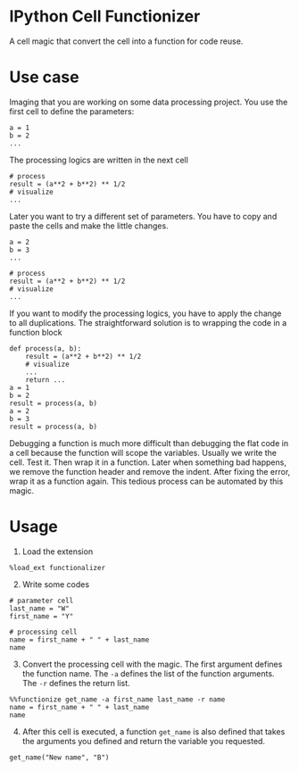 # IPython Cell Functionizer
A cell magic that convert the cell into a function for code reuse.

# Use case
Imaging that you are working on some data processing project. You use the first cell to define the parameters:
```
a = 1
b = 2
...
```
The processing logics are written in the next cell
```
# process
result = (a**2 + b**2) ** 1/2
# visualize
...
```

Later you want to try a different set of parameters. You have to copy and paste the cells and make the little changes.
```
a = 2
b = 3
...
```
```
# process
result = (a**2 + b**2) ** 1/2
# visualize
...
```

If you want to modify the processing logics, you have to apply the change to all duplications. The straightforward 
solution is to wrapping the code in a function block
```
def process(a, b):
    result = (a**2 + b**2) ** 1/2
    # visualize
    ...
    return ...
a = 1
b = 2
result = process(a, b)
a = 2
b = 3
result = process(a, b)
```
Debugging a function is much more difficult than debugging the flat code in a cell because the function will scope 
the variables. Usually we write the cell. Test it. Then wrap it in a function. Later when something bad happens, we 
remove the function header and remove the indent. After fixing the error, wrap it as a function again. This tedious 
process can be automated by this magic.

# Usage
1. Load the extension
```
%load_ext functionalizer
```
2. Write some codes
```
# parameter cell
last_name = "W"
first_name = "Y"
```

```
# processing cell
name = first_name + " " + last_name
name
```
3. Convert the processing cell with the magic. The first argument defines the function name. The `-a` defines the 
   list of the function arguments. The `-r` defines the return list.
```
%%functionize get_name -a first_name last_name -r name
name = first_name + " " + last_name
name
```

4. After this cell is executed, a function `get_name` is also defined that takes the arguments you defined and 
   return the variable you requested.
```
get_name("New name", "B")
```

